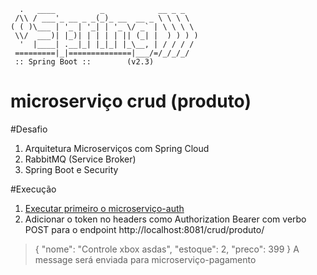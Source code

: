```
  .   ____          _            __ _ _
 /\\ / ___'_ __ _ _(_)_ __  __ _ \ \ \ \
( ( )\___ | '_ | '_| | '_ \/ _` | \ \ \ \
 \\/  ___)| |_)| | | | | || (_| |  ) ) ) )
  '  |____| .__|_| |_|_| |_\__, | / / / /
 =========|_|==============|___/=/_/_/_/
 :: Spring Boot ::        (v2.3)
```

# microserviço crud (produto)

#Desafio
1. Arquitetura Microserviços com Spring Cloud
2. RabbitMQ (Service Broker) 
3. Spring Boot e Security


#Execução
1. [Executar primeiro o microserviço-auth](https://github.com/eduardotsilva/microservico-auth/edit/main/README.md) 
2. Adicionar o token no headers como Authorization Bearer com verbo POST para o endpoint http://localhost:8081/crud/produto/
>  {
>   "nome": "Controle xbox asdas",
>  "estoque": 2,
>  "preco": 399
> }
> A message será enviada para microserviço-pagamento 


